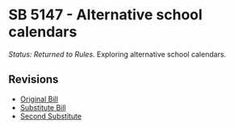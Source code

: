 # SB 5147 - Alternative school calendars
*Status: Returned to Rules.*
Exploring alternative school calendars.

## Revisions
* [Original Bill](1/)
* [Substitute Bill](S/)
* [Second Substitute](S2/)